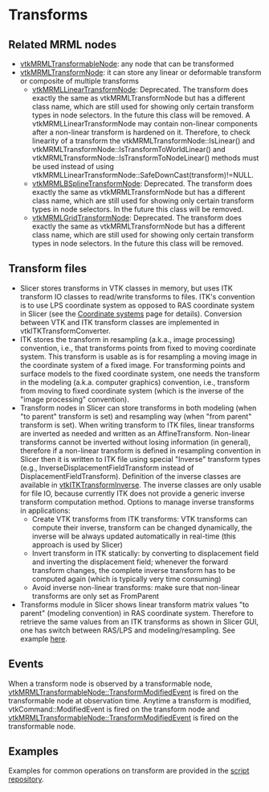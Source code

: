 # Transforms

## Related MRML nodes
- [vtkMRMLTransformableNode](https://apidocs.slicer.org/main/classvtkMRMLTransformableNode.html): any node that can be transformed
- [vtkMRMLTransformNode](https://apidocs.slicer.org/main/classvtkMRMLTransformNode.html): it can store any linear or deformable transform or composite of multiple transforms
  - [vtkMRMLLinearTransformNode](https://apidocs.slicer.org/main/classvtkMRMLLinearTransformNode.html): Deprecated. The transform does exactly the same as vtkMRMLTransformNode but has a different class name, which are still used for showing only certain transform types in node selectors. In the future this class will be removed. A vtkMRMLLinearTransformNode may contain non-linear components after a non-linear transform is hardened on it. Therefore, to check linearity of a transform the vtkMRMLTransformNode::IsLinear() and vtkMRMLTransformNode::IsTransformToWorldLinear() and vtkMRMLTransformNode::IsTransformToNodeLinear() methods must be used instead of using vtkMRMLLinearTransformNode::SafeDownCast(transform)!=NULL.
  - [vtkMRMLBSplineTransformNode](https://apidocs.slicer.org/main/classvtkMRMLBSplineTransformNode.html): Deprecated. The transform does exactly the same as vtkMRMLTransformNode but has a different class name, which are still used for showing only certain transform types in node selectors. In the future this class will be removed.
  - [vtkMRMLGridTransformNode](https://apidocs.slicer.org/main/classvtkMRMLGridTransformNode.html): Deprecated. The transform does exactly the same as vtkMRMLTransformNode but has a different class name, which are still used for showing only certain transform types in node selectors. In the future this class will be removed.

## Transform files

- Slicer stores transforms in VTK classes in memory, but uses ITK transform IO classes to read/write transforms to files. ITK's convention is to use LPS coordinate system as opposed to RAS coordinate system in Slicer (see the [Coordinate systems](../../user_guide/coordinate_systems.md) page for details). Conversion between VTK and ITK transform classes are implemented in vtkITKTransformConverter.
- ITK stores the transform in resampling (a.k.a., image processing) convention, i.e., that transforms points from fixed to moving coordinate system. This transform is usable as is for resampling a moving image in the coordinate system of a fixed image. For transforming points and surface models to the fixed coordinate system, one needs the transform in the modeling (a.k.a. computer graphics) convention, i.e., transform from moving to fixed coordinate system (which is the inverse of the "image processing" convention).
- Transform nodes in Slicer can store transforms in both modeling (when "to parent" transform is set) and resampling way (when "from parent" transform is set). When writing transform to ITK files, linear transforms are inverted as needed and written as an AffineTransform. Non-linear transforms cannot be inverted without losing information (in general), therefore if a non-linear transform is defined in resampling convention in Slicer then it is written to ITK file using special "Inverse" transform types (e.g., InverseDisplacementFieldTransform instead of DisplacementFieldTransform). Definition of the inverse classes are available in [vtkITKTransformInverse](https://github.com/Slicer/Slicer/blob/main/Libs/MRML/Core/vtkITKTransformInverse.h). The inverse classes are only usable for file IO, because currently ITK does not provide a generic inverse transform computation method. Options to manage inverse transforms in applications:
  - Create VTK transforms from ITK transforms: VTK transforms can compute their inverse, transform can be changed dynamically, the inverse will be always updated automatically in real-time (this approach is used by Slicer)
  - Invert transform in ITK statically: by converting to displacement field and inverting the displacement field; whenever the forward transform changes, the complete inverse transform has to be computed again (which is typically very time consuming)
  - Avoid inverse non-linear transforms: make sure that non-linear transforms are only set as FromParent
- Transforms module in Slicer shows linear transform matrix values "to parent" (modeling convention) in RAS coordinate system. Therefore to retrieve the same values from an ITK transforms as shown in Slicer GUI, one has switch between RAS/LPS and modeling/resampling. See example [here](../script_repository.md#convert-between-itk-and-slicer-linear-transforms).

## Events

When a transform node is observed by a transformable node, [vtkMRMLTransformableNode::TransformModifiedEvent](https://apidocs.slicer.org/main/classvtkMRMLTransformableNode.html) is fired on the transformable node at observation time. Anytime a transform is modified, vtkCommand::ModifiedEvent is fired on the transform node and [vtkMRMLTransformableNode::TransformModifiedEvent](https://apidocs.slicer.org/main/classvtkMRMLTransformableNode.html) is fired on the transformable node.

## Examples

Examples for common operations on transform are provided in the [script repository](../script_repository.md#transforms).
